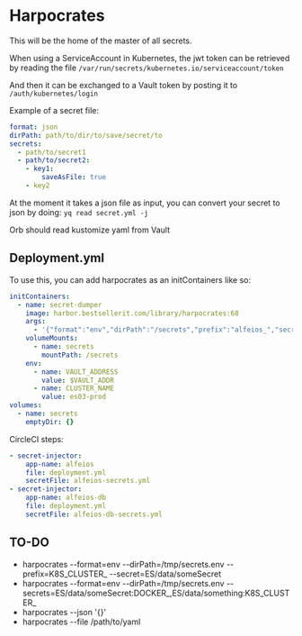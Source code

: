 # Harpocrates

This will be the home of the master of all secrets.


When using a ServiceAccount in Kubernetes, the jwt token can be retrieved by reading the file `/var/run/secrets/kubernetes.io/serviceaccount/token`

And then it can be exchanged to a Vault token by posting it to `/auth/kubernetes/login`

Example of a secret file:
```yaml
format: json
dirPath: path/to/dir/to/save/secret/to
secrets:
  - path/to/secret1
  - path/to/secret2:
    - key1:
        saveAsFile: true
    - key2
```
At the moment it takes a json file as input, you can convert your secret to json by doing:
`yq read secret.yml -j`

Orb should read kustomize yaml from Vault


## Deployment.yml
To use this, you can add harpocrates as an initContainers like so:
```yaml
initContainers:
  - name: secret-dumper
    image: harbor.bestsellerit.com/library/harpocrates:68
    args:
      - '{"format":"env","dirPath":"/secrets","prefix":"alfeios_","secrets":["ES/data/alfeios/prod"]}'
    volumeMounts:
      - name: secrets
        mountPath: /secrets
    env:
      - name: VAULT_ADDRESS
        value: $VAULT_ADDR
      - name: CLUSTER_NAME
        value: es03-prod
volumes:
  - name: secrets
    emptyDir: {}
```

CircleCI steps:
```yaml
- secret-injector:
    app-name: alfeios
    file: deployment.yml
    secretFile: alfeios-secrets.yml
- secret-injector:
    app-name: alfeios-db
    file: deployment.yml
    secretFile: alfeios-db-secrets.yml
```


## TO-DO

* harpocrates --format=env --dirPath=/tmp/secrets.env --prefix=K8S_CLUSTER_ --secret=ES/data/someSecret
* harpocrates --format=env --dirPath=/tmp/secrets.env --secrets=ES/data/someSecret:DOCKER_,ES/data/something:K8S_CLUSTER_
* harpocrates --json '{}'
* harpocrates --file /path/to/yaml